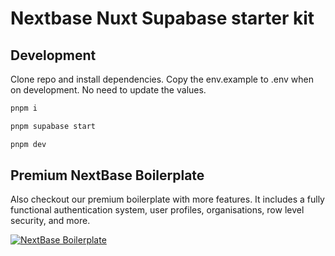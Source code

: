 # Nextbase Nuxt Supabase starter kit

## Development 

Clone repo and install dependencies. 
Copy the env.example to .env when on development. No need to update the values. 

```bash
pnpm i
```

```bash
pnpm supabase start
```

```bash
pnpm dev
```


## Premium NextBase Boilerplate

Also checkout our premium boilerplate with more features. It includes a fully functional authentication system, user profiles, organisations, row level security, and more.

[![NextBase Boilerplate](https://github.com/imbhargav5/nextbase-nextjs13-supabase-starter/blob/main/.github/banner.png?raw=true)](https://usenextbase.com)
